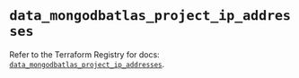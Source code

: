 # `data_mongodbatlas_project_ip_addresses`

Refer to the Terraform Registry for docs: [`data_mongodbatlas_project_ip_addresses`](https://registry.terraform.io/providers/mongodb/mongodbatlas/1.38.0/docs/data-sources/project_ip_addresses).
